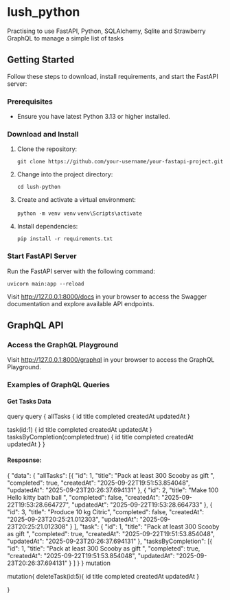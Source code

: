 # lush_python
Practising to use FastAPI, Python, SQLAlchemy, Sqlite and Strawberry GraphQL to manage a simple list of tasks

## Getting Started

Follow these steps to download, install requirements, and start the FastAPI server:

### Prerequisites

- Ensure you have latest Python 3.13 or higher installed.

### Download and Install

1. Clone the repository:

   ```git clone https://github.com/your-username/your-fastapi-project.git```

2. Change into the project directory:

   ```cd lush-python```

3. Create and activate a virtual environment:

   ```python -m venv venv```
   ```venv\Scripts\activate```

4. Install dependencies:

   ```pip install -r requirements.txt```
   
### Start FastAPI Server

Run the FastAPI server with the following command:

   ```uvicorn main:app --reload```

Visit http://127.0.0.1:8000/docs in your browser to access the Swagger documentation and explore available API endpoints.

## GraphQL API

### Access the GraphQL Playground

Visit http://127.0.0.1:8000/graphql in your browser to access the GraphQL Playground.

### Examples of GraphQL Queries

#### Get Tasks Data
query
query {
  allTasks {
    id
    title
    completed
    createdAt
    updatedAt
  }


  task(id:1) {
    id
    title
    completed
    createdAt
    updatedAt
  }
  tasksByCompletion(completed:true) {
    id
    title
    completed
    createdAt
    updatedAt
  }
}
#### Resposnse:
{
  "data": {
    "allTasks": [{
        "id": 1,
        "title": "Pack at least 300 Scooby as gift ",
        "completed": true,
        "createdAt": "2025-09-22T19:51:53.854048",
        "updatedAt": "2025-09-23T20:26:37.694131"
      },
      {
        "id": 2,
        "title": "Make 100 Hello kitty bath ball ",
        "completed": false,
        "createdAt": "2025-09-22T19:53:28.664727",
        "updatedAt": "2025-09-22T19:53:28.664733"
      },
      {
        "id": 3,
        "title": "Produce 10 kg Citric",
        "completed": false,
        "createdAt": "2025-09-23T20:25:21.012303",
        "updatedAt": "2025-09-23T20:25:21.012308"
      }
    ],
    "task": {
      "id": 1,
      "title": "Pack at least 300 Scooby as gift ",
      "completed": true,
      "createdAt": "2025-09-22T19:51:53.854048",
      "updatedAt": "2025-09-23T20:26:37.694131"
    },
    "tasksByCompletion": [{
        "id": 1,
        "title": "Pack at least 300 Scooby as gift ",
        "completed": true,
        "createdAt": "2025-09-22T19:51:53.854048",
        "updatedAt": "2025-09-23T20:26:37.694131"
      }
    ]
  }
}
mutation

mutation{
  deleteTask(id:5){
    id
    title
    completed
    createdAt
    updatedAt
  }
  
  
}
